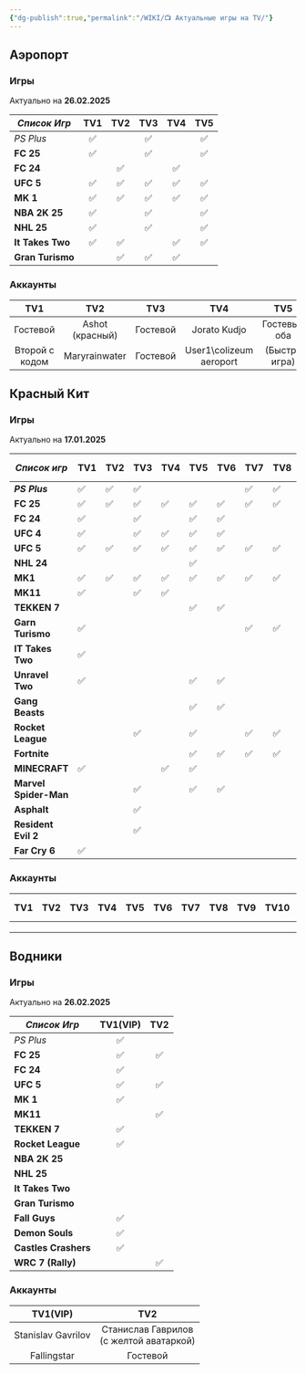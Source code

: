 ```yaml
---
{"dg-publish":true,"permalink":"/WIKI/📺 Актуальные игры на TV/"}
---
```


## Аэропорт
### Игры
Актуально на **26.02.2025**

| ***Список Игр*** | **TV1** | **TV2** | **TV3** | **TV4** | **TV5** |
| ---------------- | :-----: | :-----: | :-----: | :-----: | :-----: |
| *PS Plus*        |    ✅    |         |    ✅    |         |    ✅    |
| **FC 25**        |    ✅    |         |    ✅    |         |    ✅    |
| **FC 24**        |         |    ✅    |         |    ✅    |         |
| **UFC 5**        |    ✅    |    ✅    |    ✅    |    ✅    |    ✅    |
| **MK 1**         |    ✅    |    ✅    |    ✅    |    ✅    |    ✅    |
| **NBA 2K 25**    |    ✅    |         |    ✅    |         |    ✅    |
| **NHL 25**       |    ✅    |         |    ✅    |         |    ✅    |
| **It Takes Two** |    ✅    |    ✅    |         |    ✅    |    ✅    |
| **Gran Turismo** |         |    ✅    |    ✅    |    ✅    |         |
### Аккаунты

|    **TV1**     |     **TV2**     | **TV3**  |         **TV4**         |    **TV5**    |
| :------------: | :-------------: | :------: | :---------------------: | :-----------: |
|    Гостевой    | Ashot (красный) | Гостевой |      Jorato Kudjo       | Гостевые оба  |
| Второй с кодом |  Maryrainwater  | Гостевой | User1\colizeum aeroport | (Быстра игра) |


## Красный Кит
### Игры
Актуально на **17.01.2025**


| ***Список игр***      | **TV1** | **TV2** | **TV3** | **TV4** | **TV5** | **TV6** | **TV7** | **TV8** | **TV9** | **TV10** | **TV VIP5** | **VIP - ROOM** |
| --------------------- | ------- | ------- | ------- | ------- | ------- | ------- | ------- | ------- | ------- | -------- | ----------- | -------------- |
| ***PS Plus***         | ✅       | ✅       | ✅       |         |         |         | ✅       | ✅       |         |          | ✅           |                |
| **FC 25**             | ✅       | ✅       | ✅       | ✅       | ✅       | ✅       | ✅       | ✅       | ✅       | ✅        | ✅           |                |
| **FC 24**             | ✅       |         | ✅       |         | ✅       | ✅       |         |         |         |          | ✅           | ✅              |
| **UFC 4**             | ✅       |         | ✅       | ✅       | ✅       | ✅       |         |         |         |          | ✅           |                |
| **UFC 5**             | ✅       | ✅       | ✅       | ✅       | ✅       | ✅       | ✅       | ✅       | ✅       | ✅        | ✅           | ✅              |
| **NHL 24**            |         |         |         |         | ✅       |         |         |         |         |          |             | ✅              |
| **MK1**               | ✅       | ✅       | ✅       | ✅       | ✅       | ✅       | ✅       | ✅       | ✅       | ✅        |             | ✅              |
| **MK11**              | ✅       |         | ✅       | ✅       |         |         |         |         |         |          | ✅           | ✅              |
| **TEKKEN 7**          |         |         |         |         | ✅       | ✅       |         |         |         |          |             |                |
| **Garn Turismo**      | ✅       |         |         |         |         |         | ✅       | ✅       | ✅       | ✅        |             |                |
| **IT Takes Two**      | ✅       |         |         |         |         |         |         |         |         |          |             |                |
| **Unravel Two**       | ✅       |         |         |         | ✅       | ✅       |         |         |         |          |             | ✅              |
| **Gang Beasts**       |         |         |         |         | ✅       | ✅       |         |         |         |          | ✅           | ✅              |
| **Rocket League**     |         |         | ✅       |         | ✅       |         | ✅       | ✅       | ✅       | ✅        |             |                |
| **Fortnite**          |         |         |         |         | ✅       | ✅       | ✅       | ✅       | ✅       | ✅        |             |                |
| **MINECRAFT**         | ✅       |         |         | ✅       | ✅       |         |         |         |         |          |             | ✅              |
| **Marvel Spider-Man** |         |         | ✅       |         | ✅       | ✅       |         |         |         |          |             |                |
| **Asphalt**           |         |         | ✅       |         |         |         |         |         |         |          |             |                |
| **Resident Evil 2**   |         |         | ✅       |         |         |         |         |         |         |          |             |                |
| **Far Cry 6**         | ✅       |         |         |         |         |         |         |         |         |          |             |                |

### Аккаунты
| **TV1** | **TV2** | **TV3** | **TV4** | **TV5** | **TV6** | **TV7** | **TV8** | **TV9** | **TV10** | **TV VIP5** | **VIP - ROOM** |
| ------- | ------- | ------- | ------- | ------- | ------- | ------- | ------- | ------- | -------- | ----------- | -------------- |
|         |         |         |         |         |         |         |         |         |          |             |                |
|         |         |         |         |         |         |         |         |         |          |             |                |
|         |         |         |         |         |         |         |         |         |          |             |                |

## Водники
### Игры
Актуально на **26.02.2025**

| ***Список Игр*** | **TV1(VIP)** | **TV2** |
| ---------------- | :----------: | :-----: |
| *PS Plus*        |      ✅       |         |
| **FC 25**        |      ✅       |    ✅    |
| **FC 24**        |      ✅       |         |
| **UFC 5**        |      ✅       |    ✅    |
| **MK 1**         |      ✅       |         |
| **MK11**             |              |    ✅    |
| **TEKKEN 7**         |      ✅       |         |
| **Rocket League**    |      ✅       |         |
| **NBA 2K 25**    |              |         |
| **NHL 25**       |              |         |
| **It Takes Two** |              |         |
| **Gran Turismo** |              |         |
| **Fall Guys**        |      ✅       |         |
| **Demon Souls**      |      ✅       |         |
| **Castles Crashers** |      ✅       |         |
| **WRC 7 (Rally)**    |              |    ✅    |
### Аккаунты

|    **TV1(VIP)**    |                  **TV2**                   |
| :----------------: | :----------------------------------------: |
| Stanislav Gavrilov | Станислав Гаврилов<br>(с желтой аватаркой) |
|    Fallingstar     |                  Гостевой                  |
